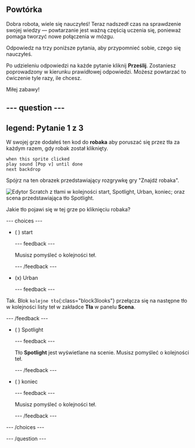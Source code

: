 ## Powtórka

Dobra robota, wiele się nauczyłeś! Teraz nadszedł czas na sprawdzenie swojej wiedzy — powtarzanie jest ważną częścią uczenia się, ponieważ pomaga tworzyć nowe połączenia w mózgu.

Odpowiedz na trzy poniższe pytania, aby przypomnieć sobie, czego się nauczyłeś.

Po udzieleniu odpowiedzi na każde pytanie kliknij **Prześlij**. Zostaniesz poprowadzony w kierunku prawidłowej odpowiedzi. Możesz powtarzać to ćwiczenie tyle razy, ile chcesz.

Miłej zabawy!

--- question ---
---
legend: Pytanie 1 z 3
---

W swojej grze dodałeś ten kod do **robaka** aby poruszać się przez tła za każdym razem, gdy robak został kliknięty.

```blocks3
when this sprite clicked
play sound [Pop v] until done
next backdrop
```

Spójrz na ten obrazek przedstawiający rozgrywkę gry "Znajdź robaka".

![Edytor Scratch z tłami w kolejności start, Spotlight, Urban, koniec; oraz scena przedstawiająca tło Spotlight.](images/quiz1-backdrops.png)

Jakie tło pojawi się w tej grze po kliknięciu robaka?

--- choices ---

- ( ) start

  --- feedback ---

  Musisz pomyśleć o kolejności teł.

  --- /feedback ---

- (x) Urban

  --- feedback ---

Tak. Blok `kolejne tło`{:class="block3looks"} przełącza się na następne tło w kolejności listy teł w zakładce **Tła** w panelu **Scena**.

--- /feedback ---

- ( ) Spotlight

  --- feedback ---

  Tło **Spotlight** jest wyświetlane na scenie. Musisz pomyśleć o kolejności teł.

  --- /feedback ---

- ( ) koniec

  --- feedback ---

  Musisz pomyśleć o kolejności teł.

  --- /feedback ---

--- /choices ---

--- /question ---
